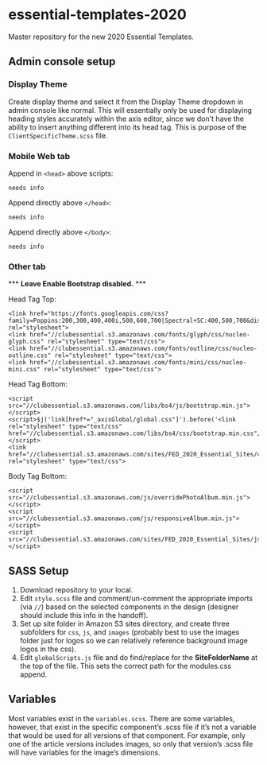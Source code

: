 # essential-templates-2020
Master repository for the new 2020 Essential Templates.

## Admin console setup
### Display Theme
Create display theme and select it from the Display Theme dropdown in admin console like normal. This will essentially only be used for displaying heading styles accurately within the axis editor, since we don't have the ability to insert anything different into its head tag. This is purpose of the `ClientSpecificTheme.scss` file.
### Mobile Web tab
Append in `<head>` above scripts:
```
needs info
```

Append directly above `</head>`:
```
needs info
```

Append directly above `</body>`:
```
needs info
```

### Other tab
*** **Leave Enable Bootstrap disabled.** ***

Head Tag Top:
```
<link href="https://fonts.googleapis.com/css?family=Poppins:200,300,400,400i,500,600,700|Spectral+SC:400,500,700&display=swap" rel="stylesheet">
<link href="//clubessential.s3.amazonaws.com/fonts/glyph/css/nucleo-glyph.css" rel="stylesheet" type="text/css">
<link href="//clubessential.s3.amazonaws.com/fonts/outline/css/nucleo-outline.css" rel="stylesheet" type="text/css">
<link href="//clubessential.s3.amazonaws.com/fonts/mini/css/nucleo-mini.css" rel="stylesheet" type="text/css">
```
Head Tag Bottom:
```
<script src="//clubessential.s3.amazonaws.com/libs/bs4/js/bootstrap.min.js"></script>
<script>$j('link[href*="_axisGlobal/global.css"]').before('<link rel="stylesheet" type="text/css" href="//clubessential.s3.amazonaws.com/libs/bs4/css/bootstrap.min.css"/>');</script>
<link href="//clubessential.s3.amazonaws.com/sites/FED_2020_Essential_Sites/css/style.css" rel="stylesheet" type="text/css">
```
Body Tag Bottom:
```
<script src="//clubessential.s3.amazonaws.com/js/overridePhotoAlbum.min.js"></script>
<script src="//clubessential.s3.amazonaws.com/js/responsiveAlbum.min.js"></script>
<script src="//clubessential.s3.amazonaws.com/sites/FED_2020_Essential_Sites/js/globalScripts.js"></script>
```

## SASS Setup
1. Download repository to your local.
2. Edit `style.scss` file and comment/un-comment the appropriate imports (via `//`) based on the selected components in the design (designer should include this info in the handoff).
3. Set up site folder in Amazon S3 sites directory, and create three subfolders for `css`, `js`, and `images` (probably best to use the images folder just for logos so we can relatively reference background image logos in the css).
4. Edit `globalScripts.js` file and do find/replace for the **SiteFolderName** at the top of the file. This sets the correct path for the modules.css append.

## Variables
Most variables exist in the `variables.scss`. There are some variables, however, that exist in the specific component’s .scss file if it’s not a variable that would be used for all versions of that component. For example, only one of the article versions includes images, so only that version’s .scss file will have variables for the image’s dimensions.

